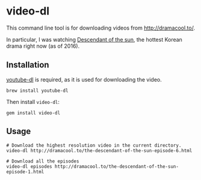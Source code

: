 # video-dl

This command line tool is for downloading videos from http://dramacool.to/.

In particular, I was watching [Descendant of the sun](http://dramacool.to/the-descendant-of-the-sun-episode-1.html), the hottest Korean drama right now (as of 2016).

## Installation

[youtube-dl](https://github.com/rg3/youtube-dl) is required, as it is used for downloading the video.

    brew install youtube-dl

Then install `video-dl`:

    gem install video-dl


## Usage

    # Download the highest resolution video in the current directory.
    video-dl http://dramacool.to/the-descendant-of-the-sun-episode-6.html

    # Download all the episodes
    video-dl episodes http://dramacool.to/the-descendant-of-the-sun-episode-1.html

